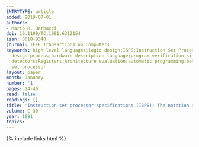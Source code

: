 ```yaml
---
ENTRYTYPE: article
added: 2019-07-01
authors:
- Mario R. Barbacci
doi: 10.1109/TC.1981.6312154
issn: 0018-9340
journal: IEEE Transactions on Computers
keywords: high level languages;logic design;ISPS;Instruction Set Processor Specifications;architecture evaluation;computer description language;digital
  design process;hardware description language;program verification;simulation;software generation;Algorithms;Computational modeling;Computer languages;Computers;Hardware;Radiation
  detectors;Registers;Architecture evaluation;automatic programming;behavioral description;computer description languages;computer-aided design;instruction
  set processor
layout: paper
month: January
number: '1'
pages: 24-40
read: false
readings: []
title: 'Instruction set processor specifications (ISPS): The notation and its applications'
volume: C-30
year: 1981
topics:
---
```


{% include links.html %}
